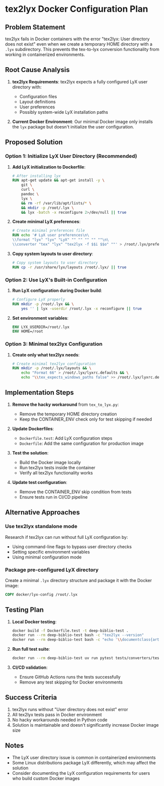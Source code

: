 # tex2lyx Docker Configuration Plan

## Problem Statement

tex2lyx fails in Docker containers with the error "tex2lyx: User directory does not exist" even when we create a temporary HOME directory with a `.lyx` subdirectory. This prevents the tex-to-lyx conversion functionality from working in containerized environments.

## Root Cause Analysis

1. **tex2lyx Requirements**: tex2lyx expects a fully configured LyX user directory with:
   - Configuration files
   - Layout definitions
   - User preferences
   - Possibly system-wide LyX installation paths

2. **Current Docker Environment**: Our minimal Docker image only installs the `lyx` package but doesn't initialize the user configuration.

## Proposed Solution

### Option 1: Initialize LyX User Directory (Recommended)

1. **Add LyX initialization to Dockerfile**:
   ```dockerfile
   # After installing lyx
   RUN apt-get update && apt-get install -y \
       git \
       curl \
       pandoc \
       lyx \
       && rm -rf /var/lib/apt/lists/* \
       && mkdir -p /root/.lyx \
       && lyx -batch -x reconfigure 2>/dev/null || true
   ```

2. **Create minimal LyX preferences**:
   ```dockerfile
   # Create minimal preferences file
   RUN echo '# LyX user preferences\n\
   \\format "lyx" "lyx" "LyX" "" "" "" "" ""\n\
   \\converter "tex" "lyx" "tex2lyx -f $$i $$o" ""' > /root/.lyx/preferences
   ```

3. **Copy system layouts to user directory**:
   ```dockerfile
   # Copy system layouts to user directory
   RUN cp -r /usr/share/lyx/layouts /root/.lyx/ || true
   ```

### Option 2: Use LyX's Built-in Configuration

1. **Run LyX configuration during Docker build**:
   ```dockerfile
   # Configure LyX properly
   RUN mkdir -p /root/.lyx && \
       yes '' | lyx -userdir /root/.lyx -x reconfigure || true
   ```

2. **Set environment variables**:
   ```dockerfile
   ENV LYX_USERDIR=/root/.lyx
   ENV HOME=/root
   ```

### Option 3: Minimal tex2lyx Configuration

1. **Create only what tex2lyx needs**:
   ```dockerfile
   # Create minimal tex2lyx configuration
   RUN mkdir -p /root/.lyx/layouts && \
       echo "Format 66" > /root/.lyx/lyxrc.defaults && \
       echo "\\tex_expects_windows_paths false" >> /root/.lyx/lyxrc.defaults
   ```

## Implementation Steps

1. **Remove the hacky workaround** from `tex_to_lyx.py`:
   - Remove the temporary HOME directory creation
   - Keep the CONTAINER_ENV check only for test skipping if needed

2. **Update Dockerfiles**:
   - `Dockerfile.test`: Add LyX configuration steps
   - `Dockerfile`: Add the same configuration for production image

3. **Test the solution**:
   - Build the Docker image locally
   - Run tex2lyx tests inside the container
   - Verify all tex2lyx functionality works

4. **Update test configuration**:
   - Remove the CONTAINER_ENV skip condition from tests
   - Ensure tests run in CI/CD pipeline

## Alternative Approaches

### Use tex2lyx standalone mode
Research if tex2lyx can run without full LyX configuration by:
- Using command-line flags to bypass user directory checks
- Setting specific environment variables
- Using minimal configuration mode

### Package pre-configured LyX directory
Create a minimal `.lyx` directory structure and package it with the Docker image:
```dockerfile
COPY docker/lyx-config /root/.lyx
```

## Testing Plan

1. **Local Docker testing**:
   ```bash
   docker build -f Dockerfile.test -t deep-biblio-test .
   docker run --rm deep-biblio-test bash -c "tex2lyx --version"
   docker run --rm deep-biblio-test bash -c "echo '\\documentclass{article}\\begin{document}Test\\end{document}' > test.tex && tex2lyx test.tex test.lyx && cat test.lyx"
   ```

2. **Run full test suite**:
   ```bash
   docker run --rm deep-biblio-test uv run pytest tests/converters/test_to_lyx.py -v
   ```

3. **CI/CD validation**:
   - Ensure GitHub Actions runs the tests successfully
   - Remove any test skipping for Docker environments

## Success Criteria

1. tex2lyx runs without "User directory does not exist" error
2. All tex2lyx tests pass in Docker environment
3. No hacky workarounds needed in Python code
4. Solution is maintainable and doesn't significantly increase Docker image size

## Notes

- The LyX user directory issue is common in containerized environments
- Some Linux distributions package LyX differently, which may affect the solution
- Consider documenting the LyX configuration requirements for users who build custom Docker images
